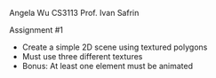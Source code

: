 Angela Wu
CS3113
Prof. Ivan Safrin

Assignment #1

* Create a simple 2D scene using textured polygons
* Must use three different textures
* Bonus: At least one element must be animated
